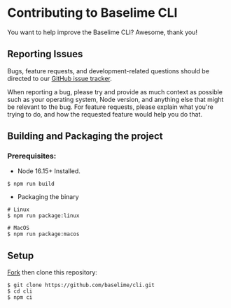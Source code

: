 # Contributing to Baselime CLI

You want to help improve the Baselime CLI? Awesome, thank you!

## Reporting Issues 

Bugs, feature requests, and development-related questions should be directed to our [GitHub issue tracker](https://github.com/baselime/cli/issues).

When reporting a bug, please try and provide as much context as possible such as your operating system, Node version, and anything else that might be relevant to the bug. For feature requests, please explain what you're trying to do, and how the requested feature would help you do that.

## Building and Packaging the project

### Prerequisites:

- Node 16.15+ Installed.

```shell
$ npm run build
```

- Packaging the binary

```shell
# Linux
$ npm run package:linux

# MacOS
$ npm run package:macos
```
 
## Setup

[Fork](https://github.com/baselime/cli) then clone this repository:

```
$ git clone https://github.com/baselime/cli.git
$ cd cli
$ npm ci
```
